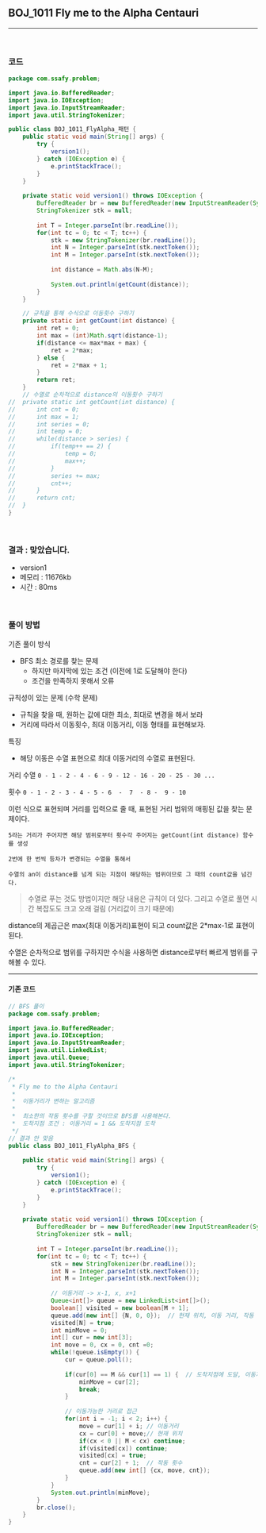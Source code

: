 ## BOJ_1011 Fly me to the Alpha Centauri


---

<br />

### 코드

```java
package com.ssafy.problem;

import java.io.BufferedReader;
import java.io.IOException;
import java.io.InputStreamReader;
import java.util.StringTokenizer;

public class BOJ_1011_FlyAlpha_패턴 {
	public static void main(String[] args) {
        try {
			version1();
		} catch (IOException e) {
			e.printStackTrace();
		}
	}
	
	private static void version1() throws IOException {
		BufferedReader br = new BufferedReader(new InputStreamReader(System.in));
        StringTokenizer stk = null;
        
        int T = Integer.parseInt(br.readLine());
        for(int tc = 0; tc < T; tc++) {
        	stk = new StringTokenizer(br.readLine());
        	int N = Integer.parseInt(stk.nextToken());
        	int M = Integer.parseInt(stk.nextToken());
        	
        	int distance = Math.abs(N-M);
        	
        	System.out.println(getCount(distance));
        }
	}

	// 규칙을 통해 수식으로 이동횟수 구하기
	private static int getCount(int distance) {
		int ret = 0;
		int max = (int)Math.sqrt(distance-1);
		if(distance <= max*max + max) {
			ret = 2*max;
		} else {
			ret = 2*max + 1; 
		}
		return ret;
	}
	// 수열로 순차적으로 distance의 이동횟수 구하기
//	private static int getCount(int distance) {
//		int cnt = 0;
//		int max = 1;
//		int series = 0;
//		int temp = 0;
//		while(distance > series) {
//			if(temp++ == 2) {
//				temp = 0;
//				max++;
//			}
//			series += max;
//			cnt++;
//		}
//		return cnt;
//	}
}
```

<br />


### 결과 : 맞았습니다.

- version1
- 메모리 : 	11676kb
- 시간 : 80ms
<br />

### 풀이 방법

기존 풀이 방식
- BFS 최소 경로를 찾는 문제
  - 하지만 마지막에 있는 조건 (이전에 1로 도달해야 한다)
  - 조건을 만족하지 못해서 오류

규칙성이 있는 문제 (수학 문제)
- 규칙을 찾을 때, 원하는 값에 대한 최소, 최대로 변경을 해서 보라
- 거리에 따라서 이동횟수, 최대 이동거리, 이동 형태를 표현해보자.

특징
- 해당 이동은 수열 표현으로 최대 이동거리의 수열로 표현된다. 

거리 수열
`0 - 1 - 2 - 4 - 6 - 9 - 12 - 16 - 20 - 25 - 30 ...`

횟수
`0 - 1 - 2 - 3 - 4 - 5 - 6  -  7  - 8 -  9 - 10`

이런 식으로 표현되며 거리를 입력으로 줄 때, 표현된 거리 범위의 매핑된 값을 찾는 문제이다. 

```
5라는 거리가 주어지면 해당 범위로부터 횟수각 주어지는 getCount(int distance) 함수를 생성

2번에 한 번씩 등차가 변경되는 수열을 통해서 

수열의 an이 distance를 넘게 되는 지점이 해당하는 범위이므로 그 때의 count값을 넘긴다. 
```
> 수열로 푸는 것도 방법이지만 해당 내용은 규칙이 더 있다.
> 그리고 수열로 풀면 시간 복잡도도 크고 오래 걸림 (거리값이 크기 때문에)

distance의 제곱근은 max(최대 이동거리)표현이 되고
count값은 2*max-1로 표현이 된다.

수열은 순차적으로 범위를 구하지만 수식을 사용하면 distance로부터 빠르게 범위를 구해볼 수 있다. 

---

#### 기존 코드

```java
// BFS 풀이
package com.ssafy.problem;

import java.io.BufferedReader;
import java.io.IOException;
import java.io.InputStreamReader;
import java.util.LinkedList;
import java.util.Queue;
import java.util.StringTokenizer;

/*
 * Fly me to the Alpha Centauri
 * 
 *	이동거리가 변하는 알고리즘
 *  
 *  최소한의 작동 횟수를 구할 것이므로 BFS를 사용해본다.
 *  도착지점 조건 : 이동거리 = 1 && 도착지점 도착
 */
// 결과 안 맞음
public class BOJ_1011_FlyAlpha_BFS {
	
	public static void main(String[] args) {
        try {
			version1();
		} catch (IOException e) {
			e.printStackTrace();
		}
	}
	
	private static void version1() throws IOException {
		BufferedReader br = new BufferedReader(new InputStreamReader(System.in));
        StringTokenizer stk = null;
        
        int T = Integer.parseInt(br.readLine());
        for(int tc = 0; tc < T; tc++) {
        	stk = new StringTokenizer(br.readLine());
        	int N = Integer.parseInt(stk.nextToken());
        	int M = Integer.parseInt(stk.nextToken());
        	
        	// 이동거리 -> x-1, x, x+1 
        	Queue<int[]> queue = new LinkedList<int[]>();
        	boolean[] visited = new boolean[M + 1];
        	queue.add(new int[] {N, 0, 0});  // 현재 위치, 이동 거리, 작동 횟수
        	visited[N] = true; 
        	int minMove = 0;
        	int[] cur = new int[3];
        	int move = 0, cx = 0, cnt =0;
        	while(!queue.isEmpty()) {
        		cur = queue.poll();
        		
        		if(cur[0] == M && cur[1] == 1) {  // 도착지점에 도달, 이동거리는 1
    				minMove = cur[2];
    				break;
    			}
        		
        		// 이동가능한 거리로 접근
        		for(int i = -1; i < 2; i++) {
        			move = cur[1] + i; // 이동거리
        			cx = cur[0] + move;// 현재 위치
        			if(cx < 0 || M < cx) continue;
        			if(visited[cx]) continue;
        			visited[cx] = true;
        			cnt = cur[2] + 1;  // 작동 횟수
        			queue.add(new int[] {cx, move, cnt});
        		}
        	}
        	System.out.println(minMove);
        }
        br.close();
	}
}
```
